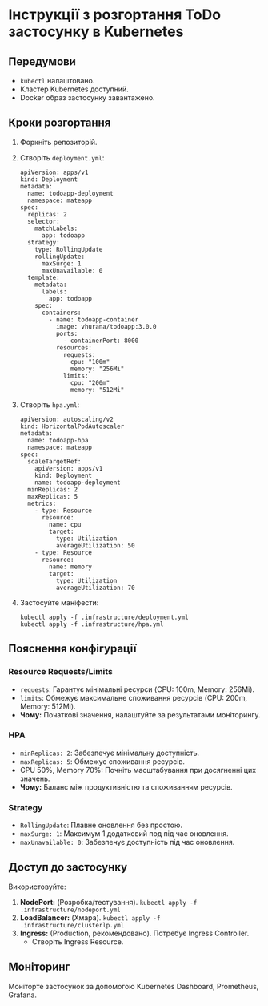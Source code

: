 # Інструкції з розгортання ToDo застосунку в Kubernetes

## Передумови

*   `kubectl` налаштовано.
*   Кластер Kubernetes доступний.
*   Docker образ застосунку завантажено.

## Кроки розгортання

1.  Форкніть репозиторій.
2.  Створіть `deployment.yml`:

    ```
    apiVersion: apps/v1
    kind: Deployment
    metadata:
      name: todoapp-deployment
      namespace: mateapp
    spec:
      replicas: 2
      selector:
        matchLabels:
          app: todoapp
      strategy:
        type: RollingUpdate
        rollingUpdate:
          maxSurge: 1
          maxUnavailable: 0
      template:
        metadata:
          labels:
            app: todoapp
        spec:
          containers:
            - name: todoapp-container
              image: vhurana/todoapp:3.0.0 
              ports:
                - containerPort: 8000
              resources:
                requests:
                  cpu: "100m"
                  memory: "256Mi"
                limits:
                  cpu: "200m"
                  memory: "512Mi"
    ```

3.  Створіть `hpa.yml`:

    ```
    apiVersion: autoscaling/v2
    kind: HorizontalPodAutoscaler
    metadata:
      name: todoapp-hpa
      namespace: mateapp
    spec:
      scaleTargetRef:
        apiVersion: apps/v1
        kind: Deployment
        name: todoapp-deployment
      minReplicas: 2
      maxReplicas: 5
      metrics:
        - type: Resource
          resource:
            name: cpu
            target:
              type: Utilization
              averageUtilization: 50
        - type: Resource
          resource:
            name: memory
            target:
              type: Utilization
              averageUtilization: 70
    ```

4.  Застосуйте маніфести:

    ```
    kubectl apply -f .infrastructure/deployment.yml
    kubectl apply -f .infrastructure/hpa.yml
    ```

## Пояснення конфігурації

### Resource Requests/Limits

*   `requests`: Гарантує мінімальні ресурси (CPU: 100m, Memory: 256Mi).
*   `limits`: Обмежує максимальне споживання ресурсів (CPU: 200m, Memory: 512Mi).
*   **Чому:** Початкові значення, налаштуйте за результатами моніторингу.

### HPA

*   `minReplicas: 2`: Забезпечує мінімальну доступність.
*   `maxReplicas: 5`: Обмежує споживання ресурсів.
*   CPU 50%, Memory 70%: Почніть масштабування при досягненні цих значень.
*   **Чому:** Баланс між продуктивністю та споживанням ресурсів.

### Strategy

*   `RollingUpdate`: Плавне оновлення без простою.
*   `maxSurge: 1`: Максимум 1 додатковий под під час оновлення.
*   `maxUnavailable: 0`: Забезпечує доступність під час оновлення.

## Доступ до застосунку

Використовуйте:

1.  **NodePort:** (Розробка/тестування). `kubectl apply -f .infrastructure/nodeport.yml`
2.  **LoadBalancer:** (Хмара). `kubectl apply -f .infrastructure/clusterlp.yml`
3.  **Ingress:** (Production, рекомендовано). Потребує Ingress Controller.
    *   Створіть Ingress Resource.

## Моніторинг

Моніторте застосунок за допомогою Kubernetes Dashboard, Prometheus, Grafana.

